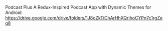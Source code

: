 Podcast Plus A Redux-Inspired Podcast App with Dynamic Themes for Android https://drive.google.com/drive/folders/1J8oZkTiChArHhXQrlhoCYPn7c1rgZeq8
